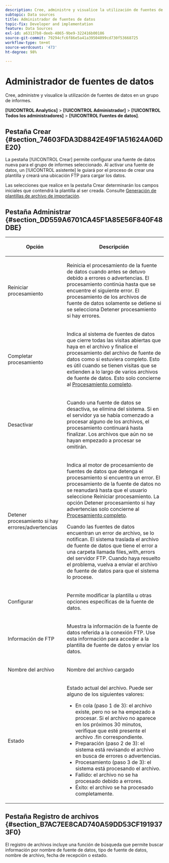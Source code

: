 ```yaml
---
description: Cree, administre y visualice la utilización de fuentes de datos en un grupo de informes.
subtopic: Data sources
title: Administrador de fuentes de datos
topic-fix: Developer and implementation
feature: Data Sources
exl-id: a63137b8-deeb-4865-9be9-322416b00186
source-git-commit: 79294cfc6f86e5a41a39504099cd730f53668725
workflow-type: tm+mt
source-wordcount: '473'
ht-degree: 98%

---
```


# Administrador de fuentes de datos

Cree, administre y visualice la utilización de fuentes de datos en un grupo de informes.

**[!UICONTROL Analytics]** > **[!UICONTROL Administrador]** > **[!UICONTROL Todos los administradores]** > **[!UICONTROL Fuentes de datos]**.

## Pestaña Crear {#section_74603FDA3D8842E49F1A51624A06DE20}

La pestaña [!UICONTROL Crear] permite configurar una fuente de datos nueva para el grupo de informes seleccionado. Al activar una fuente de datos, un [!UICONTROL asistente] le guiará por el proceso de crear una plantilla y creará una ubicación FTP para cargar los datos.

Las selecciones que realice en la pestaña Crear determinarán los campos iniciales que contendrá la plantilla al ser creada. Consulte [Generación de plantillas de archivo de importación](/help/import/c-data-sources/datasrc-template/t-datasrc-creating-data-sources-file.md).

## Pestaña Administrar {#section_DD559A6701CA45F1A85E56F840F48DBE}

<table id="table_F74696EC855441328CFE0BF49C20D9B0"> 
 <thead> 
  <tr> 
   <th colname="col1" class="entry"> <p>Opción </p> </th> 
   <th colname="col2" class="entry"> <p>Descripción </p> </th> 
  </tr> 
 </thead>
 <tbody> 
  <tr> 
   <td colname="col1"> <p>Reiniciar procesamiento </p> </td> 
   <td colname="col2"> <p>Reinicia el procesamiento de la fuente de datos cuando antes se detuvo debido a errores o advertencias. El procesamiento continúa hasta que se encuentre el siguiente error. El procesamiento de los archivos de fuente de datos solamente se detiene si se selecciona <span class="uicontrol">Detener procesamiento si hay errores</span>. </p> </td> 
  </tr> 
  <tr> 
   <td colname="col1"> <p>Completar procesamiento </p> </td> 
   <td colname="col2"> <p>Indica al sistema de fuentes de datos que cierre todas las visitas abiertas que haya en el archivo y finalice el procesamiento del archivo de fuente de datos como si estuviera completo. Esto es útil cuando se tienen visitas que se extienden a lo largo de varios archivos de fuente de datos. Esto solo concierne al <a href="/help/import/c-data-sources/c-datasrc-types/datasrc-full-processing.md"   > Procesamiento completo</a>. </p> </td> 
  </tr> 
  <tr> 
   <td colname="col1"> <p>Desactivar </p> </td> 
   <td colname="col2"> <p> Cuando una fuente de datos se desactiva, se elimina del sistema. Si en el servidor ya se había comenzado a procesar alguno de los archivos, el procesamiento continuará hasta finalizar. Los archivos que aún no se hayan empezado a procesar se omitirán. </p> </td> 
  </tr> 
  <tr> 
   <td colname="col1"> <p>Detener procesamiento si hay errores/advertencias </p> </td> 
   <td colname="col2"> <p> Indica al motor de procesamiento de fuentes de datos que detenga el procesamiento si encuentra un error. El procesamiento de la fuente de datos no se reanudará hasta que el usuario seleccione Reiniciar procesamiento. La opción Detener procesamiento si hay advertencias solo concierne al <a href="/help/import/c-data-sources/c-datasrc-types/datasrc-full-processing.md"   > Procesamiento completo</a>. </p> <p>Cuando las fuentes de datos encuentran un error de archivo, se lo notifican. El sistema traslada el archivo de fuente de datos que tiene el error a una carpeta llamada <span class="filepath">files_with_errors</span> del servidor FTP. Cuando haya resuelto el problema, vuelva a enviar el archivo de fuente de datos para que el sistema lo procese. </p> </td> 
  </tr> 
  <tr> 
   <td colname="col1"> <p>Configurar </p> </td> 
   <td colname="col2"> <p>Permite modificar la plantilla u otras opciones específicas de la fuente de datos. </p> </td> 
  </tr> 
  <tr> 
   <td colname="col1"> <p>Información de FTP </p> </td> 
   <td colname="col2"> <p>Muestra la información de la fuente de datos referida a la conexión FTP. Use esta información para acceder a la plantilla de fuente de datos y enviar los datos. </p> </td> 
  </tr> 
  <tr> 
   <td colname="col1"> <p>Nombre del archivo </p> </td> 
   <td colname="col2"> <p>Nombre del archivo cargado </p> </td> 
  </tr> 
  <tr> 
   <td colname="col1"> <p>Estado </p> </td> 
   <td colname="col2"> <p> Estado actual del archivo. Puede ser alguno de los siguientes valores: </p> 
    <ul id="ul_56A0BF8C1BE249F6BB39B0D11DA3997F"> 
     <li id="li_BAB359E08EDE4E0298C0362258789603">En cola (paso 1 de 3): el archivo existe, pero no se ha empezado a procesar. Si el archivo no aparece en los próximos 30 minutos, verifique que esté presente el archivo <span class="filepath">.fin</span> correspondiente. </li> 
     <li id="li_A09A14F42CB74F01B694799740B3DA17">Preparación (paso 2 de 3): el sistema está revisando el archivo en busca de errores o advertencias. </li> 
     <li id="li_793FDCDB64CF434D82CAF5B6E9BDE557">Procesamiento (paso 3 de 3): el sistema está procesando el archivo. </li> 
     <li id="li_1D8C4B241FF0453EAF7DDFD8354C5573">Fallido: el archivo no se ha procesado debido a errores. </li> 
     <li id="li_A52507602FB4492B83A70AF6449A539A">Éxito: el archivo se ha procesado completamente. </li> 
    </ul> </td> 
  </tr> 
 </tbody> 
</table>

## Pestaña Registro de archivos {#section_B7AC7EE8CAD740A59DD53CF1919373F0}

El registro de archivos incluye una función de búsqueda que permite buscar información por nombre de fuente de datos, tipo de fuente de datos, nombre de archivo, fecha de recepción o estado.
